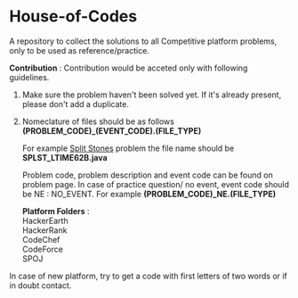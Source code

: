 # House-of-Codes
A repository to collect the solutions to all Competitive platform problems, only to be used as reference/practice.

**Contribution** : Contribution would be acceted only with following guidelines.

1. Make sure the problem haven't been solved yet. If it's already present, please don't add a duplicate.
2. Nomeclature of files should be as follows   
    **(PROBLEM_CODE)\_(EVENT_CODE).(FILE_TYPE)**
    
    For example [Split Stones](https://www.codechef.com/LTIME62B/problems/SPLST) problem the file name should be     
    **SPLST\_LTIME62B.java**  
    
    Problem code, problem description and event code can be found on problem page. In case of practice question/ no event, event code should be NE : NO_EVENT. For example
    **(PROBLEM_CODE)\_NE.(FILE_TYPE)**
    
    **Platform Folders** :  
      HackerEarth    
      HackerRank   
      CodeChef    
      CodeForce    
      SPOJ  
      
  In case of new platform, try to get a code with first letters of two words or if in doubt contact.
